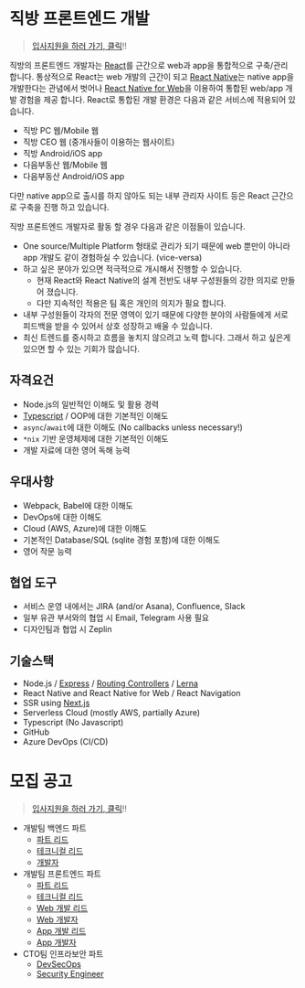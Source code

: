 # 직방 프론트엔드 개발

> [입사지원을 하러 가기, 클릭](https://zigbang.recruiter.co.kr/app/applicant/registResume)!!

직방의 프론트엔드 개발자는 [React](https://reactjs.org/)를 근간으로 web과 app을 통합적으로 구축/관리 합니다. 통상적으로 React는 web 개발의 근간이 되고 [React Native](https://facebook.github.io/react-native/)는 native app을 개발한다는 관념에서 벗어나 [React Native for Web](https://github.com/necolas/react-native-web)을 이용하여 통합된 web/app 개발 경험을 제공 합니다. React로 통합된 개발 환경은 다음과 같은 서비스에 적용되어 있습니다.

* 직방 PC 웹/Mobile 웹
* 직방 CEO 웹 (중개사들이 이용하는 웹사이트)
* 직방 Android/iOS app
* 다음부동산 웹/Mobile 웹
* 다음부동산 Android/iOS app

다만 native app으로 출시를 하지 않아도 되는 내부 관리자 사이트 등은 React 근간으로 구축을 진행 하고 있습니다.

직방 프론트엔드 개발자로 활동 할 경우 다음과 같은 이점들이 있습니다.

* One source/Multiple Platform 형태로 관리가 되기 때문에 web 뿐만이 아니라 app 개발도 같이 경험하실 수 있습니다. (vice-versa)
* 하고 싶은 분야가 있으면 적극적으로 개시해서 진행할 수 있습니다.
  * 현재 React와 React Native의 설계 전반도 내부 구성원들의 강한 의지로 만들어 졌습니다.
  * 다만 지속적인 적용은 팀 혹은 개인의 의지가 필요 합니다.
* 내부 구성원들이 각자의 전문 영역이 있기 때문에 다양한 분야의 사람들에게 서로 피드백을 받을 수 있어서 상호 성장하고 배울 수 있습니다.
* 최신 트렌드를 중시하고 흐름을 놓치지 않으려고 노력 합니다. 그래서 하고 싶은게 있으면 할 수 있는 기회가 많습니다.

## 자격요건

* Node.js의 일반적인 이해도 및 활용 경력
* [Typescript](https://www.typescriptlang.org/) / OOP에 대한 기본적인 이해도
* `async`/`await`에 대한 이해도 (No callbacks unless necessary!)
* `*nix` 기반 운영체제에 대한 기본적인 이해도
* 개발 자료에 대한 영어 독해 능력

## 우대사항

* Webpack, Babel에 대한 이해도
* DevOps에 대한 이해도
* Cloud (AWS, Azure)에 대한 이해도
* 기본적인 Database/SQL (sqlite 경험 포함)에 대한 이해도
* 영어 작문 능력

## 협업 도구

* 서비스 운영 내에서는 JIRA (and/or Asana), Confluence, Slack
* 일부 유관 부서와의 협업 시 Email, Telegram 사용 필요
* 디자인팀과 협업 시 Zeplin

## 기술스택

* Node.js / [Express](https://expressjs.com/) / [Routing Controllers](https://github.com/typestack/routing-controllers) / [Lerna](https://github.com/lerna/lerna)
* React Native and React Native for Web / React Navigation
* SSR using [Next.js](https://nextjs.org/)
* Serverless Cloud (mostly AWS, partially Azure)
* Typescript (No Javascript)
* GitHub
* Azure DevOps (CI/CD)

# 모집 공고

> [입사지원을 하러 가기, 클릭](https://zigbang.recruiter.co.kr/app/applicant/registResume)!!

* 개발팀 백엔드 파트
  * [파트 리드](./dev-be/lead.md)
  * [테크니컬 리드](./dev-be/tech-lead.md)
  * [개발자](./dev-be/developer.md)
* 개발팀 프론트엔드 파트
  * [파트 리드](./dev-fe/lead.md)
  * [테크니컬 리드](./dev-fe/tech-lead.md)
  * [Web 개발 리드](./dev-fe/web.md#프론트엔드-web-개발-리드)
  * [Web 개발자](./dev-fe/web.md#프론트엔드-web-개발자)
  * [App 개발 리드](./dev-fe/app.md#프론트엔드-app-개발-리드)
  * [App 개발자](./dev-fe/app.md#프론트엔드-app-개발자)
* CTO팀 인프라보안 파트
  * [DevSecOps](./cto-isms/engineer.md#DevSecOps)
  * [Security Engineer](./cto-isms/engineer.md#Security-Engineer)